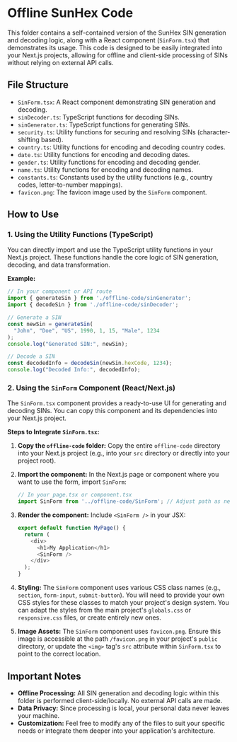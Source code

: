 # Offline SunHex Code

This folder contains a self-contained version of the SunHex SIN generation and decoding logic, along with a React component (`SinForm.tsx`) that demonstrates its usage. This code is designed to be easily integrated into your Next.js projects, allowing for offline and client-side processing of SINs without relying on external API calls.

## File Structure

- `SinForm.tsx`: A React component demonstrating SIN generation and decoding.
- `sinDecoder.ts`: TypeScript functions for decoding SINs.
- `sinGenerator.ts`: TypeScript functions for generating SINs.
- `security.ts`: Utility functions for securing and resolving SINs (character-shifting based).
- `country.ts`: Utility functions for encoding and decoding country codes.
- `date.ts`: Utility functions for encoding and decoding dates.
- `gender.ts`: Utility functions for encoding and decoding gender.
- `name.ts`: Utility functions for encoding and decoding names.
- `constants.ts`: Constants used by the utility functions (e.g., country codes, letter-to-number mappings).
- `favicon.png`: The favicon image used by the `SinForm` component.

## How to Use

### 1. Using the Utility Functions (TypeScript)

You can directly import and use the TypeScript utility functions in your Next.js project. These functions handle the core logic of SIN generation, decoding, and data transformation.

**Example:**

```typescript
// In your component or API route
import { generateSin } from './offline-code/sinGenerator';
import { decodeSin } from './offline-code/sinDecoder';

// Generate a SIN
const newSin = generateSin(
  "John", "Doe", "US", 1990, 1, 15, "Male", 1234
);
console.log("Generated SIN:", newSin);

// Decode a SIN
const decodedInfo = decodeSin(newSin.hexCode, 1234);
console.log("Decoded Info:", decodedInfo);
```

### 2. Using the `SinForm` Component (React/Next.js)

The `SinForm.tsx` component provides a ready-to-use UI for generating and decoding SINs. You can copy this component and its dependencies into your Next.js project.

**Steps to Integrate `SinForm.tsx`:**

1.  **Copy the `offline-code` folder:** Copy the entire `offline-code` directory into your Next.js project (e.g., into your `src` directory or directly into your project root).

2.  **Import the component:** In the Next.js page or component where you want to use the form, import `SinForm`:

    ```typescript
    // In your page.tsx or component.tsx
    import SinForm from '../offline-code/SinForm'; // Adjust path as needed
    ```

3.  **Render the component:** Include `<SinForm />` in your JSX:

    ```typescript
    export default function MyPage() {
      return (
        <div>
          <h1>My Application</h1>
          <SinForm />
        </div>
      );
    }
    ```

4.  **Styling:** The `SinForm` component uses various CSS class names (e.g., `section`, `form-input`, `submit-button`). You will need to provide your own CSS styles for these classes to match your project's design system. You can adapt the styles from the main project's `globals.css` or `responsive.css` files, or create entirely new ones.

5.  **Image Assets:** The `SinForm` component uses `favicon.png`. Ensure this image is accessible at the path `/favicon.png` in your project's `public` directory, or update the `<img>` tag's `src` attribute within `SinForm.tsx` to point to the correct location.

## Important Notes

*   **Offline Processing:** All SIN generation and decoding logic within this folder is performed client-side/locally. No external API calls are made.
*   **Data Privacy:** Since processing is local, your personal data never leaves your machine.
*   **Customization:** Feel free to modify any of the files to suit your specific needs or integrate them deeper into your application's architecture.
